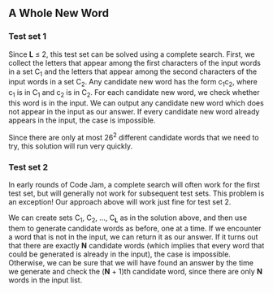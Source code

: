## A Whole New Word

### Test set 1

Since **L** ≤ 2, this test set can be solved using a complete search. First, we collect the letters
that appear among the first characters of the input words in a set C<sub>1</sub> and the letters
that appear among the second characters of the input words in a set C<sub>2</sub>. Any candidate
new word has the form c<sub>1</sub>c<sub>2</sub>, where c<sub>1</sub> is in C<sub>1</sub> and
c<sub>2</sub> is in C<sub>2</sub>. For each candidate new word, we check whether this word is in
the input. We can output any candidate new word which does not appear in the input as our answer.
If every candidate new word already appears in the input, the case is impossible.

Since there are only at most 26<sup>2</sup> different candidate words that we need to try, this
solution will run very quickly.

### Test set 2

In early rounds of Code Jam, a complete search will often work for the first test set, but will
generally not work for subsequent test sets. This problem is an exception! Our approach above will
work just fine for test set 2.

We can create sets C<sub>1</sub>, C<sub>2</sub>, ..., C<sub>**L**</sub> as in the solution above,
and then use them to generate candidate words as before, one at a time. If we encounter a word that
is not in the input, we can return it as our answer. If it turns out that there are exactly **N**
candidate words (which implies that every word that could be generated is already in the input),
the case is impossible. Otherwise, we can be sure that we will have found an answer by the time we
generate and check the (**N** + 1)th candidate word, since there are only **N** words in the input
list.
